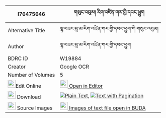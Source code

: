 |I76475646|གསུང་འབུམ། རིག་འཛིན་གར་གྱི་དབང་ཕྱུག 
| --- | --- 
|Alternative Title |ལྷ་བཟང་བླ་མ་རིག་འཛིན་གར་གྱི་དབང་ཕྱུག་གི་གསུང་འབུམ།
|Author| ལྷ་བཟང་བླ་མ་རིག་འཛིན་གར་གྱི་དབང་ཕྱུག
|BDRC ID | W19884
|Creator | Google OCR
|Number of Volumes| 5
|<img width="25" src="https://img.icons8.com/color/25/000000/edit-property.png">Edit Online| [<img width="25" src="https://avatars.githubusercontent.com/u/45091458?s=200&v=4"> Open in Editor](http://editor.openpecha.org/I76475646)
|<img width="25" src="https://img.icons8.com/fluent/48/000000/download-2.png"/>  Download | [![](https://img.icons8.com/color/20/000000/txt.png)Plain Text](https://github.com/Openpecha/I76475646/releases/download/v2/sungbum_rigdzin_gar_gyi_wangch_plain_I76475646.zip), [![](https://img.icons8.com/color/20/000000/txt.png)Text with Pagination](https://github.com/Openpecha/I76475646/releases/download/v2/sungbum_rigdzin_gar_gyi_wangch_pages_I76475646.zip)
|<img width="25" src="https://img.icons8.com/plasticine/100/000000/pictures-folder.png"/>  Source Images | [<img width="25" src="https://library.bdrc.io/icons/BUDA-small.svg"> Images of text file open in BUDA](https://library.bdrc.io/show/bdr:W19884)
